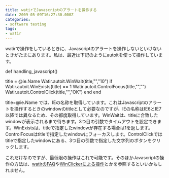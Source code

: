```yaml
---
title: watirでJavascriptのアラートを操作する
date: 2009-05-09T16:27:30.000Z
categories:
- software testing
tags:
- watir
---
```

watirで操作をしているときに、Javascriptのアラートを操作しないといけないときがたまにあります。私は、最近は下記のようにautoitを使って操作しています。

def handling_javascript()

<!-- more -->
  title = @ie.Name
  Watir.autoit.WinWait(title,"","10")
  if Watir.autoit.WinExists(title) == 1
    Watir.autoit.ControlFocus(title,"","")
    Watir.autoit.ControlClick(title,"","OK")
  end
end

title=@ie.Name では、IEの名称を取得しています。これはJavascriptのアラートを操作するときのwindowのtitleとして必要なのですが、IEの名称はIE6とIE7以降では異なるため、その都度取得しています。WinWaitは、titleに合致したwindowが表示されるまで待ちます。3つ目の引数でタイムアウトを設定できます。WinExistsは、titleで指定したwindowが存在する場合は1を返します。ControlFocusはtitleで指定したwindowにフォーカスします。ControlClickではtitleで指定したwindowにある、3つ目の引数で指定した文字列のボタンをクリックします。

これだけなのですが、最低限の操作はこれで可能です。そのほかJavascriptの操作の方法は、[watirのFAQ](http://wiki.openqa.org/display/WTR/JavaScript+Pop+Ups)や[WinClickerによる操作](http://wtr.rubyforge.org/rdoc/)とかを参照するといいかもしれません。
